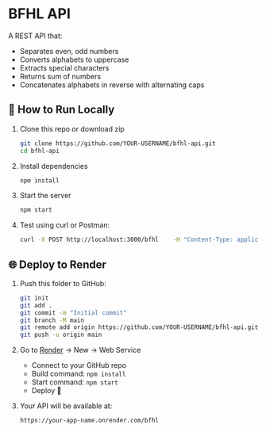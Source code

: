 # BFHL API

A REST API that:
- Separates even, odd numbers
- Converts alphabets to uppercase
- Extracts special characters
- Returns sum of numbers
- Concatenates alphabets in reverse with alternating caps

## 🚀 How to Run Locally

1. Clone this repo or download zip
   ```bash
   git clone https://github.com/YOUR-USERNAME/bfhl-api.git
   cd bfhl-api
   ```

2. Install dependencies
   ```bash
   npm install
   ```

3. Start the server
   ```bash
   npm start
   ```

4. Test using curl or Postman:
   ```bash
   curl -X POST http://localhost:3000/bfhl    -H "Content-Type: application/json"    -d '{"data":["a","1","334","4","R","$"]}'
   ```

## 🌐 Deploy to Render

1. Push this folder to GitHub:
   ```bash
   git init
   git add .
   git commit -m "Initial commit"
   git branch -M main
   git remote add origin https://github.com/YOUR-USERNAME/bfhl-api.git
   git push -u origin main
   ```

2. Go to [Render](https://render.com) → New → Web Service
   - Connect to your GitHub repo
   - Build command: `npm install`
   - Start command: `npm start`
   - Deploy 🚀

3. Your API will be available at:
   ```
   https://your-app-name.onrender.com/bfhl
   ```
